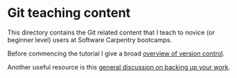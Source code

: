 Git teaching content
====================

This directory contains the Git related content that I teach to novice (or beginner 
level) users at Software Carpentry bootcamps. 

Before commencing the tutorial I give a broad
[overview of version control](http://drclimate.wordpress.com/2012/11/16/version-control/). 

Another useful resource is this [general discussion on backing up your work](http://drclimate.wordpress.com/2013/04/16/backing-up-your-work/). 

